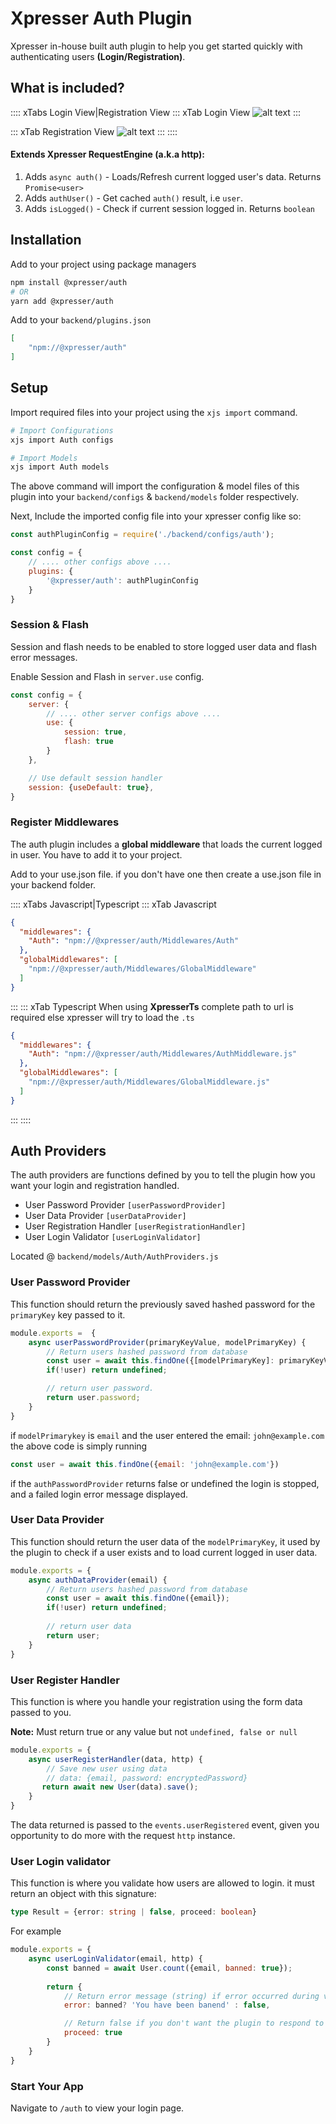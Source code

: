 # Xpresser Auth Plugin

Xpresser in-house built auth plugin to help you get started quickly with authenticating users **(Login/Registration)**.

## What is included?
:::: xTabs Login View|Registration View
::: xTab Login View
![alt text](../../../images/auth/sign-in.png)
:::

::: xTab Registration View
![alt text](../../../images/auth/sign-up.png)
:::
::::

#### Extends Xpresser RequestEngine (a.k.a http): 
1. Adds `async auth()` - Loads/Refresh current logged user's data. Returns `Promise<user>`
2. Adds `authUser()` - Get cached `auth()` result, i.e `user`.
3. Adds `isLogged()` - Check if current session logged in. Returns `boolean`
    
## Installation
Add to your project using package managers
```sh
npm install @xpresser/auth
# OR
yarn add @xpresser/auth
```

Add to your `backend/plugins.json`
```json
[
    "npm://@xpresser/auth"
]
```

## Setup
Import required files into your project using the `xjs import` command.
```sh
# Import Configurations
xjs import Auth configs

# Import Models
xjs import Auth models
```
The above command will import the configuration & model files of this plugin into your `backend/configs` & `backend/models` folder respectively.


Next, Include the imported config file into your xpresser config like so:
```javascript
const authPluginConfig = require('./backend/configs/auth');

const config = {
    // .... other configs above ....
    plugins: {
        '@xpresser/auth': authPluginConfig
    }
}
```

### Session & Flash
Session and flash needs to be enabled to store logged user data and flash error messages.

Enable Session and Flash in `server.use` config.
```javascript
const config = {
    server: {
        // .... other server configs above ....
        use: {
            session: true,
            flash: true
        }
    },

    // Use default session handler
    session: {useDefault: true},
}
```

### Register Middlewares
The auth plugin includes a **global middleware** that loads the current logged in user.
You have to add it to your project.

Add to your use.json file. if you don't have one then create a use.json file in your backend folder.

:::: xTabs Javascript|Typescript
::: xTab Javascript
```json
{
  "middlewares": {
    "Auth": "npm://@xpresser/auth/Middlewares/Auth"
  },
  "globalMiddlewares": [
    "npm://@xpresser/auth/Middlewares/GlobalMiddleware"
  ]
}
```
:::
::: xTab Typescript
When using **XpresserTs** complete path to url is required else xpresser will try to load the `.ts`
```json
{
  "middlewares": {
    "Auth": "npm://@xpresser/auth/Middlewares/AuthMiddleware.js"
  },
  "globalMiddlewares": [
    "npm://@xpresser/auth/Middlewares/GlobalMiddleware.js"
  ]
}
```
:::
::::

## Auth Providers
The auth providers are functions defined by you to tell the plugin how you want your login and registration handled.

- User Password Provider `[userPasswordProvider]`
- User Data Provider `[userDataProvider]`
- User Registration Handler `[userRegistrationHandler]`
- User Login Validator `[userLoginValidator]`

Located @ `backend/models/Auth/AuthProviders.js` 

### User Password Provider
This function should return the previously saved hashed password for the `primaryKey` key passed to it.

```javascript
module.exports =  {
    async userPasswordProvider(primaryKeyValue, modelPrimaryKey) {
        // Return users hashed password from database
        const user = await this.findOne({[modelPrimaryKey]: primaryKeyValue});
        if(!user) return undefined;

        // return user password.
        return user.password;
    }
}
```

if `modelPrimarykey` is `email` and the user entered the email: `john@example.com` the above code is simply running
```javascript
const user = await this.findOne({email: 'john@example.com'})
```

if the `authPasswordProvider` returns false or undefined the login is stopped, and a failed login error message displayed.

### User Data Provider
This function should return the user data of the `modelPrimaryKey`, it used by the plugin to check if a user exists and to load current logged in user data.

```javascript
module.exports = {
    async authDataProvider(email) {
        // Return users hashed password from database
        const user = await this.findOne({email});
        if(!user) return undefined;
        
        // return user data
        return user;
    }
}
```

### User Register Handler
This function is where you handle your registration using the form data passed to you.

**Note:** Must return true or any value but not `undefined, false or null`
```javascript
module.exports = {
    async userRegisterHandler(data, http) {
        // Save new user using data
        // data: {email, password: encryptedPassword}
       return await new User(data).save();
    }
}
```
The data returned is passed to the `events.userRegistered` event, given you opportunity to do more with the request `http` instance.


### User Login validator
This function is where you validate how users are allowed to login. it must return an object with this signature: 
```typescript
type Result = {error: string | false, proceed: boolean}
```
For example
```javascript
module.exports = {
    async userLoginValidator(email, http) {
        const banned = await User.count({email, banned: true});
        
        return {
            // Return error message (string) if error occurred during validation.
            error: banned? 'You have been banend' : false,

            // Return false if you don't want the plugin to respond to this request.
            proceed: true
        }
    }
}
```




### Start Your App
Navigate to `/auth` to view your login page.
